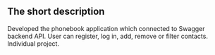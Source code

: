## The short description

Developed the phonebook application which connected to Swagger backend API. User
can register, log in, add, remove or filter contacts. Individual project.

